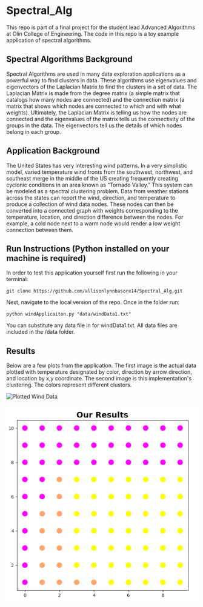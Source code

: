# Spectral_Alg
This repo is part of a final project for the student lead Advanced Algorithms at Olin College of Engineering. The code in this repo is a toy example application of spectral algorithms.

## Spectral Algorithms Background
Spectral Algorithms are used in many data exploration applications as a powerful way to find clusters in data. These algorithms use eigenvalues and eigenvectors of the Laplacian Matrix to find the clusters in a set of data. The Laplacian Matrix is made from the degree matrix (a simple matrix that catalogs how many nodes are connected) and the connection matrix (a matrix that shows which nodes are connected to which and with what weights). Ultimately, the Laplacian Matrix is telling us how the nodes are connected and the eigenvalues of the matrix tells us the connectivity of the groups in the data. The eigenvectors tell us the details of which nodes belong in each group.

## Application Background
The United States has very interesting wind patterns. In a very simplistic model, varied temperature wind fronts from the southwest, northwest, and southeast merge in the middle of the US creating frequently creating cyclonic conditions in an area known as “Tornado Valley.” This system can be modeled as a spectral clustering problem. Data from weather stations across the states can report the wind, direction, and temperature to produce a collection of wind data nodes. These nodes can then be converted into a connected graph with weights corresponding to the temperature, location, and direction difference between the nodes. For example, a cold node next to a warm node would render a low weight connection between them.

## Run Instructions (Python installed on your machine is required)
In order to test this application yourself first run the following in your terminal:

```
git clone https://github.com/allisonlynnbasore14/Spectral_Alg.git
```
Next, navigate to the local version of the repo. Once in the folder run:

```
python windApplicaiton.py "data/windData1.txt"
```

You can substitute any data file in for windData1.txt. All data files are included in the /data folder.

## Results
Below are a few plots from the application. The first image is the actual data plotted with temperature designated by color, direction by arrow direction, and location by x,y coordinate. The second image is this implementation's clustering. The colors represent different clusters.

![Plotted Wind Data](resultsImages/originalData.png "Plotted Wind Data")

![Results of Spectral Clustering Implementation](resultImages/resultData.png "Results of Spectral Clustering Implementation")

